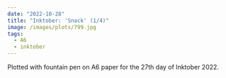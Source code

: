 ```yaml
---
date: "2022-10-28"
title: "Inktober: 'Snack' (1/4)"
image: /images/plots/799.jpg
tags:
  - A6
  - inktober
---
```


Plotted with fountain pen on A6 paper for the 27th day of Inktober 2022.
